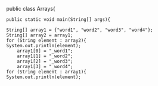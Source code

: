 public class Arrays{
    
    public static void main(String[] args){
        
    String[] array1 = {"word1", "word2", "word3", "word4"};
    String[] array2 = array1;
    for (String element : array2){
    System.out.println(element);
        array1[0] = "_word1";
        array1[1] = "_word2";
        array1[2] = "_word3";
        array1[3] = "_word4";  
    for (String element : array1){
    System.out.println(element);
